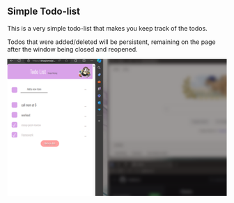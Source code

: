 ## Simple Todo-list
This is a very simple todo-list that makes you keep track of the todos. 

Todos that were added/deleted will be persistent, remaining on the page after the window being closed and reopened.

![simple todo list](intro.png "Simple Todo-list")

